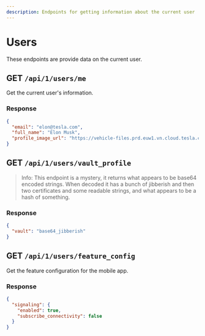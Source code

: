 ```yaml
---
description: Endpoints for getting information about the current user
---
```


# Users

These endpoints are provide data on the current user. 

## GET `/api/1/users/me`

Get the current user's information.

### Response

```json
{
  "email": "elon@tesla.com",
  "full_name": "Elon Musk",
  "profile_image_url": "https://vehicle-files.prd.euw1.vn.cloud.tesla.com/profile_images/{IMG}.jpg"
}
```

## GET `/api/1/users/vault_profile`

> Info: This endpoint is a mystery, it returns what appears to be base64 encoded strings. When decoded it has a bunch of jibberish and then two certificates and some readable strings, and what appears to be a hash of something.

### Response

```json
{
  "vault": "base64_jibberish"
}
```

## GET `/api/1/users/feature_config`

Get the feature configuration for the mobile app.

### Response

```json
{
  "signaling": {
    "enabled": true,
    "subscribe_connectivity": false
  }
}
```
